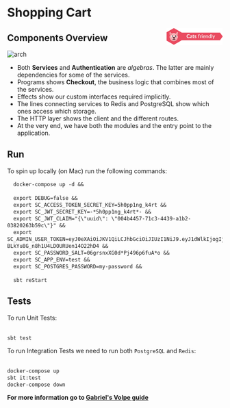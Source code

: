 # Shopping Cart

<a href="https://typelevel.org/cats/"><img src="https://raw.githubusercontent.com/typelevel/cats/c23130d2c2e4a320ba4cde9a7c7895c6f217d305/docs/src/main/resources/microsite/img/cats-badge.svg" height="40px" align="right" alt="Cats friendly" /></a>

## Components Overview

![arch](https://user-images.githubusercontent.com/39674930/147899354-d238be67-fba8-4ee4-876a-14b526bb3eca.png)

- Both **Services** and **Authentication** are _algebras_. The latter are mainly dependencies for some of the services.
- Programs shows **Checkout**, the business logic that combines most of the services.
- Effects show our custom interfaces required implicitly.
- The lines connecting services to Redis and PostgreSQL show which ones access which storage.
- The HTTP layer shows the client and the different routes.
- At the very end, we have both the modules and the entry point to the application.

## Run

To spin up locally (on Mac) run the following commands:

```shell
  docker-compose up -d &&

  export DEBUG=false &&
  export SC_ACCESS_TOKEN_SECRET_KEY=5h0pp1ng_k4rt &&
  export SC_JWT_SECRET_KEY=-*5h0pp1ng_k4rt*- &&
  export SC_JWT_CLAIM="{\"uuid\": \"004b4457-71c3-4439-a1b2-03820263b59c\"}" &&
  export SC_ADMIN_USER_TOKEN=eyJ0eXAiOiJKV1QiLCJhbGciOiJIUzI1NiJ9.eyJ1dWlkIjogIjAwNGI0NDU3LTcxYzMtNDQzOS1hMWIyLTAzODIwMjYzYjU5YyJ9.L97BnPScSAKY-BLkYu8G_n8h1U4LDOURUen14O22hD4 &&
  export SC_PASSWORD_SALT=06grsnxXG0d*Pj496p6fuA*o &&
  export SC_APP_ENV=test &&
  export SC_POSTGRES_PASSWORD=my-password &&

  sbt reStart
```

## Tests

To run Unit Tests:

```

sbt test

```

To run Integration Tests we need to run both `PostgreSQL` and `Redis`:

```

docker-compose up
sbt it:test
docker-compose down

```

**For more information go to [Gabriel's Volpe guide](https://github.com/gvolpe/pfps-shopping-cart)**
